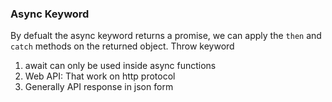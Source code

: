 ### Async Keyword
By defualt the async keyword returns a promise, we can apply the `then` and `catch` methods on the returned object.
Throw keyword

1. await can only be used inside async functions
2. Web API: That work on http protocol
3. Generally API response in json form